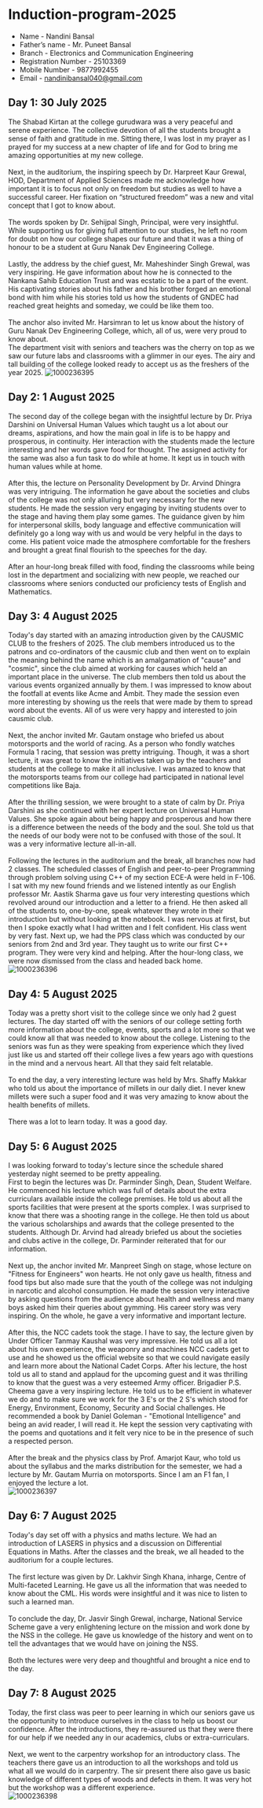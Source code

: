 # Induction-program-2025
- Name - Nandini Bansal
- Father’s name - Mr. Puneet Bansal
- Branch - Electronics and Communication Engineering
- Registration Number - 25103369
- Mobile Number - 9877992455
- Email - nandinibansal040@gmail.com


## Day 1: 30 July 2025
The Shabad Kirtan at the college gurudwara was a very peaceful and serene experience. The collective devotion of all the students brought a sense of faith and gratitude in me. Sitting there, I was lost in my prayer as I prayed for my success at a new chapter of life and for God to bring me amazing opportunities at my new college.<br/> 
<br/>
Next, in the auditorium, the inspiring speech by Dr. Harpreet Kaur Grewal, HOD, Department of Applied Sciences made me acknowledge how important it is to focus not only on freedom but studies as well to have a successful career. Her fixation on “structured freedom” was a new and vital concept that I got to know about.<br/> 
<br/>
The words spoken by Dr. Sehijpal Singh, Principal, were very insightful. While supporting us for giving full attention to our studies, he left no room for doubt on how our college shapes our future and that it was a thing of honour to be a student at Guru Nanak Dev Engineering College.<br/> 
<br/>
Lastly, the address by the chief guest, Mr. Maheshinder Singh Grewal, was very inspiring. He gave information about how he is connected to the Nankana Sahib Education Trust and was ecstatic to be a part of the event. His captivating stories about his father and his brother forged an emotional bond with him while his stories told us how the students of GNDEC had reached great heights and someday, we could be like them too.<br/>
<br/>
The anchor also invited Mr. Harsimran to let us know about the history of Guru Nanak Dev Engineering College, which, all of us, were very proud to know about.<br/>
The department visit with seniors and teachers was the cherry on top as we saw our future labs and classrooms with a glimmer in our eyes. The airy and tall building of the college looked ready to accept us as the freshers of the year 2025. 
![1000236395](https://github.com/user-attachments/assets/39283a2a-51bc-4b73-8179-ef50a3d336be)



## Day 2: 1 August 2025
The second day of the college began with the insightful lecture by Dr. Priya Darshini on Universal Human Values which taught us a lot about our dreams, aspirations, and how the main goal in life is to be happy and prosperous, in continuity. Her interaction with the students made the lecture interesting and her words gave food for thought. The assigned activity for the same was also a fun task to do while at home. It kept us in touch with human values while at home.<br/>
<br/>
After this, the lecture on Personality Development by Dr. Arvind Dhingra was very intriguing. The information he gave about the societies and clubs of the college was not only alluring but very necessary for the new students. He made the session very engaging by inviting students over to the stage and having them play some games. The guidance given by him for interpersonal skills, body language and effective communication will definitely go a long way with us and would be very helpful in the days to come. His patient voice made the atmosphere comfortable for the freshers and brought a great final flourish to the speeches for the day.<br/> 
<br/>
After an hour-long break filled with food, finding the classrooms while being lost in the department and socializing with new people, we reached our classrooms where seniors conducted our proficiency tests of English and Mathematics. 

## Day 3: 4 August 2025
Today's day started with an amazing introduction given by the CAUSMIC CLUB to the freshers of 2025. The club members introduced us to the patrons and co-ordinators of the causmic club and then went on to explain the meaning behind the name which is an amalgamation of "cause" and "cosmic", since the club aimed at working for causes which held an important place in the universe. The club members then told us about the various events organized annually by them. I was impressed to know about the footfall at events like Acme and Ambit. They made the session even more interesting by showing us the reels that were made by them to spread word about the events. All of us were very happy and interested to join causmic club. <br/>
<br/>
Next, the anchor invited Mr. Gautam onstage who briefed us about motorsports and the world of racing. As a person who fondly watches Formula 1 racing, that session was pretty intriguing. Though, it was a short lecture, it was great to know the initiatives taken up by the teachers and students at the college to make it all inclusive. I was amazed to know that the motorsports teams from our college had participated in national level competitions like Baja. <br/>
<br/>
After the thrilling session, we were brought to a state of calm by Dr. Priya Darshini as she continued with her expert lecture on Universal Human Values. She spoke again about being happy and prosperous and how there is a difference between the needs of the body and the soul. She told us that the needs of our body were not to be confused with those of the soul. It was a very informative lecture all-in-all. <br/>
<br/>
Following the lectures in the auditorium and the break, all branches now had 2 classes. The scheduled classes of English and peer-to-peer Programming through problem solving using C++ of my section ECE-A were held in F-106. I sat with my new found friends and we listened intently as our English professor Mr. Aastik Sharma gave us four very interesting questions which revolved around our introduction and a letter to a friend. He then asked all of the students to, one-by-one, speak whatever they wrote in their introduction but without looking at the notebook. I was nervous at first, but then I spoke exactly what I had written and I felt confident. His class went by very fast. Next up, we had the PPS class which was conducted by our seniors from 2nd and 3rd year. They taught us to write our first C++ program. They were very kind and helping. After the hour-long class, we were now dismissed from the class and headed back home.<br/>
![1000236396](https://github.com/user-attachments/assets/24cb207b-c8d4-403a-8531-5047a4166fb4)



## Day 4: 5 August 2025
Today was a pretty short visit to the college since we only had 2 guest lectures. The day started off with the seniors of our college setting forth more information about the college, events, sports and a lot more so that we could know all that was needed to know about the college. Listening to the seniors was fun as they were speaking from experience which they lived just like us and started off their college lives a few years ago with questions in the mind and a nervous heart. All that they said felt relatable. <br/>
<br/>
To end the day, a very interesting lecture was held by Mrs. Shaffy Makkar who told us about the importance of millets in our daily diet. I never knew millets were such a super food and it was very amazing to know about the health benefits of millets. <br/>
<br/>
There was a lot to learn today. It was a good day. 

## Day 5: 6 August 2025
I was looking forward to today's lecture since the schedule shared yesterday night seemed to be pretty appealing. <br/>
First to begin the lectures was Dr. Parminder Singh, Dean, Student Welfare. He commenced his lecture which was full of details about the extra curriculars available inside the college premises. He told us about all the sports facilities that were present at the sports complex. I was surprised to know that there was a shooting range in the college. He then told us about the various scholarships and awards that the college presented to the students. Although Dr. Arvind had already briefed us about the societies and clubs active in the college, Dr. Parminder reiterated that for our information. <br/>
<br/>
Next up, the anchor invited Mr. Manpreet Singh on stage, whose lecture on "Fitness for Engineers" won hearts. He not only gave us health, fitness and food tips but also made sure that the youth of the college was not indulging in narcotic and alcohol consumption. He made the session very interactive by asking questions from the audience about health and wellness and many boys asked him their queries about gymming. His career story was very inspiring. On the whole, he gave a very informative and important lecture. <br/>
<br/>
After this, the NCC cadets took the stage. I have to say, the lecture given by Under Officer Tanmay Kaushal was very impressive. He told us all a lot about his own experience, the weaponry and machines NCC cadets get to use and he showed us the official website so that we could navigate easily and learn more about the National Cadet Corps. After his lecture, the host told us all to stand and applaud for the upcoming guest and it was thrilling to know that the guest was a very esteemed Army officer. Brigadier P.S. Cheema gave a very inspiring lecture. He told us to be efficient in whatever we do and to make sure we work for the 3 E's or the 2 S's which stood for Energy, Environment, Economy, Security and Social challenges. He recommended a book by Daniel Goleman - "Emotional Intelligence" and being an avid reader, I will read it. He kept the session very captivating with the poems and quotations and it felt very nice to be in the presence of such a respected person.<br/>
<br/>
After the break and the physics class by Prof. Amarjot Kaur, who told us about the syllabus and the marks distribution for the semester, we had a lecture by Mr. Gautam Murria on motorsports. Since I am an F1 fan, I enjoyed the lecture a lot.<br/>
![1000236397](https://github.com/user-attachments/assets/b3ed0c6b-db9e-4036-9018-56a1474b3272)



## Day 6: 7 August 2025
Today's day set off with a physics and maths lecture. We had an introduction of LASERS in physics and a discussion on Differential Equations in Maths. After the classes and the break, we all headed to the auditorium for a couple lectures.<br/>
<br/>
The first lecture was given by Dr. Lakhvir Singh Khana, inharge, Centre of Multi-faceted Learning. He gave us all the information that was needed to know about the CML. His words were insightful and it was nice to listen to such a learned man.<br/>
<br/>
To conclude the day, Dr. Jasvir Singh Grewal, incharge, National Service Scheme gave a very enlightening lecture on the mission and work done by the NSS in the college. He gave us knowledge of the history and went on to tell the advantages that we would have on joining the NSS.<br/>
<br/>
Both the lectures were very deep and thoughtful and brought a nice end to the day. <br/>

## Day 7: 8 August 2025
Today, the first class was peer to peer learning in which our seniors gave us the opportunity to introduce ourselves in the class to help us boost our confidence. After the introductions, they re-assured us that they were there for our help if we needed any in our academics, clubs or extra-curriculars.<br/>
<br/>
Next, we went to the carpentry workshop for an introductory class. The teachers there gave us an introduction to all the workshops and told us what all we would do in carpentry. The sir present there also gave us basic knowledge of different types of woods and defects in them. It was very hot but the workshop was a different experience. <br/>
![1000236398](https://github.com/user-attachments/assets/51ed5abe-3df5-465d-98b2-8466c5353f26)

